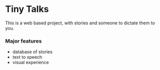 # Tiny Talks
This is a web based project, with stories and someone to dictate them to you.

### Major features
- database of stories
- text to speech 
- visual experience